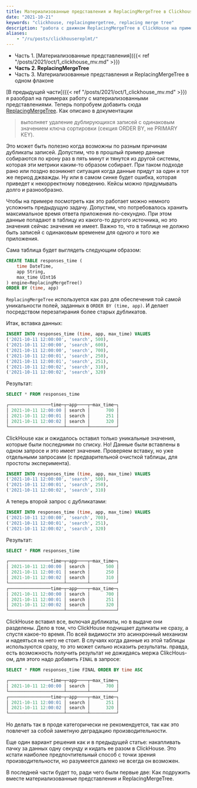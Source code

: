 ```yaml
---
title: Материализованные представления и ReplacingMergeTree в Clickhouse (ч2)
date: "2021-10-21"
keywords: "clickhouse, replacingmergetree, replacing merge tree"
description: "работа с движком ReplacingMergeTree в ClickHouse на примерах"
aliases:
    - "/ru/posts/clickhousereplmt/"
---
```


- Часть 1. [Материализованные представления]({{< ref "/posts/2021/oct/1_clickhouse_mv.md" >}})
- **Часть 2. ReplacingMergeTree**
- Часть 3. Материализованные представления и ReplacingMergeTree в одном флаконе


[В предыдущей части]({{< ref "/posts/2021/oct/1_clickhouse_mv.md" >}}) я разобрал на примерах работу с материализованными представлениями. Теперь попробуем добавить сюда [ReplacingMergeTree](https://clickhouse.com/docs/ru/engines/table-engines/mergetree-family/replacingmergetree/). Как описано в документации

> выполняет удаление дублирующихся записей с одинаковым значением ключа сортировки (секция ORDER BY, не PRIMARY KEY).

Это может быть полезно когда возможны по разным причинам дубликаты записей. 
Допустим, что в прошлый пример данные собираются по крону раз в пять минут и тянутся из другой системы, 
которая эти метрики каким-то образом собирает. При таком подходе рано или поздно возникнет ситуация
когда данные придут за один и тот же период джважды. Ну или в самом синке будет ошибка, которая приведет 
к некорректному поведению. Кейсы можно придумывать долго и разнообразно.

Чтобы на примере посмотреть как это работает можно немного усложнить предыдущую задачу. Допустим, что 
потребовалось хранить максимальное время ответа приложения по-секундно. 
При этом данные попадают в таблицу из какого-то другого источника, но это значения сейчас значения не имеет. 
Важно то, что в таблице не должно быть записей с одинаковым временем для одного и того же приложения.

Сама таблица будет выглядеть следующим образом:

```sql
CREATE TABLE responses_time (
    time DateTime,
    app String,
    max_time UInt16
) engine=ReplacingMergeTree()
ORDER BY (time, app)
```

`ReplacingMergeTree` используется как раз для обеспечения той самой уникальности полей, заданных в `ORDER BY (time, app)`. 
И делает посредством перезатирания более старых дубликатов.

Итак, вставка данных:

```sql
INSERT INTO responses_time (time, app, max_time) VALUES
('2021-10-11 12:00:00', 'search', 500),
('2021-10-11 12:00:00', 'search', 600),
('2021-10-11 12:00:00', 'search', 700),
('2021-10-11 12:00:01', 'search', 250),
('2021-10-11 12:00:01', 'search', 251),
('2021-10-11 12:00:02', 'search', 310),
('2021-10-11 12:00:02', 'search', 320)
```

Результат:

```sql
SELECT * FROM responses_time

┌────────────────time─┬─app────┬─max_time─┐
│ 2021-10-11 12:00:00 │ search │      700 │
│ 2021-10-11 12:00:01 │ search │      251 │
│ 2021-10-11 12:00:02 │ search │      320 │
└─────────────────────┴────────┴──────────┘
```

ClickHouse как и ожидалось оставил только уникальные значения, которые были последними по списку. Но! 
Данные были вставлены в одном запросе и это имеет значение. Проверяем вставку, но уже отдельными запросами 
(с предварительной очисткой таблицы, для простоты эксперимента).

```sql
INSERT INTO responses_time (time, app, max_time) VALUES
('2021-10-11 12:00:00', 'search', 500),
('2021-10-11 12:00:01', 'search', 250),
('2021-10-11 12:00:02', 'search', 310)
```

А теперь второй запрос с дубликатами:

```sql
INSERT INTO responses_time (time, app, max_time) VALUES
('2021-10-11 12:00:00', 'search', 700),
('2021-10-11 12:00:01', 'search', 251),
('2021-10-11 12:00:02', 'search', 320)
```

Результат:

```sql
SELECT * FROM responses_time

┌────────────────time─┬─app────┬─max_time─┐
│ 2021-10-11 12:00:00 │ search │      500 │
│ 2021-10-11 12:00:01 │ search │      250 │
│ 2021-10-11 12:00:02 │ search │      310 │
└─────────────────────┴────────┴──────────┘
┌────────────────time─┬─app────┬─max_time─┐
│ 2021-10-11 12:00:00 │ search │      700 │
│ 2021-10-11 12:00:01 │ search │      251 │
│ 2021-10-11 12:00:02 │ search │      320 │
└─────────────────────┴────────┴──────────┘
```

ClickHouse вставил все, включая дубликаты, но в выдаче они разделены. Дело в том, что ClickHouse 
подчищает дуликаты не сразу, а спустя какое-то время. По всей видимости это асинхронный механизм 
и надеяться на него не стоит. В случаях когда данные из этой таблицы используются сразу, то это может сильно исказить 
результаты. правда, есть возможность получить результат не дожидаясь мержа ClikcHous-ом, для этого надо добавить 
`FINAL` в запросе:

```sql
SELECT * FROM responses_time FINAL ORDER BY time ASC

┌────────────────time─┬─app────┬─max_time─┐
│ 2021-10-11 12:00:00 │ search │      700 │
└─────────────────────┴────────┴──────────┘
┌────────────────time─┬─app────┬─max_time─┐
│ 2021-10-11 12:00:01 │ search │      251 │
│ 2021-10-11 12:00:02 │ search │      320 │
└─────────────────────┴────────┴──────────┘
```

Но делать так в проде категорически не рекомендуется, так как это повлечет за собой заметную деградацию производительности.

Еще один вариант решения как и в предыдущей статье: накапливать пачку за данных одну секунду и кидать ее разом в ClickHouse. 
Это кстати наиболее предпочтительный способ с точки зрения производительности, но разумеется далеко не всегда он возможен.

В последней части будет то, ради чего были первые две: Как подружить вместе материализованные представления 
и ReplacingMergeTree. 